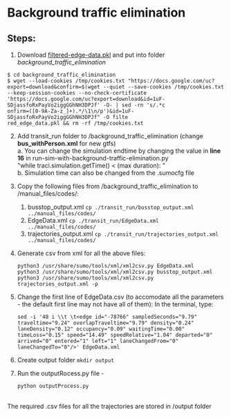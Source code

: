 # Background traffic elimination

## Steps:

1. Download [filtered-edge-data.pkl](https://drive.google.com/file/d/1uF-SDjassfoRxPayVo2iggGGhNH3DPJf/view?usp=sharing) and put into folder *background_traffic_elimination*
```
$ cd background_traffic_elimination
$ wget --load-cookies /tmp/cookies.txt "https://docs.google.com/uc?export=download&confirm=$(wget --quiet --save-cookies /tmp/cookies.txt --keep-session-cookies --no-check-certificate 'https://docs.google.com/uc?export=download&id=1uF-SDjassfoRxPayVo2iggGGhNH3DPJf' -O- | sed -rn 's/.*c
onfirm=([0-9A-Za-z_]+).*/\1\n/p')&id=1uF-SDjassfoRxPayVo2iggGGhNH3DPJf" -O filte
red_edge_data.pkl && rm -rf /tmp/cookies.txt
```

2. Add transit_run folder to /background_traffic_elimination  (change **bus_withPerson.xml** for new gtfs)<br>
   a. You can change the simulation endtime by changing the value in **line 16** in run-sim-with-background-traffic-elimination.py <br>
    "while traci.simulation.getTime() < (max duration): "<br>
   b. Simulation time can also be changed from the .sumocfg file
   
3. Copy the following files from /background_traffic_elimination to /manual_files/codes/:
	1. busstop_output.xml   ```cp ./transit_run/busstop_output.xml ../manual_files/codes/```
	2. EdgeData.xml   ```cp ./transit_run/EdgeData.xml ../manual_files/codes/```
	3. trajectories_output.xml   ```cp ./transit_run/trajectories_output.xml ../manual_files/codes/```

4. Generate csv from xml for all the above files:
	```
   python3 /usr/share/sumo/tools/xml/xml2csv.py EdgeData.xml
	python3 /usr/share/sumo/tools/xml/xml2csv.py busstop_output.xml
	python3 /usr/share/sumo/tools/xml/xml2csv.py trajectories_output.xml -p
   ```
5. Change the first line of EdgeData.csv (to accomodate all the parameters - the default first line may not have all of them):
	In the terminal, type:
	```
   sed -i '48 i \\t \t<edge id="-78766" sampledSeconds="9.79" traveltime="9.24" overlapTraveltime="9.79" density="0.24" laneDensity="0.12" occupancy="0.09" waitingTime="0.00" timeLoss="0.15" speed="14.49" speedRelative="1.04" departed="0" arrived="0" entered="1" left="1" laneChangedFrom="0" laneChangedTo="0"/>' EdgeData.xml
   ```
6. Create output folder ```mkdir output```

7. Run the outputRocess.py file - 

   ```python outputProcess.py ```
	

<br>
The required .csv files for all the trajectories are stored in /output folder
<!-- 1. Run "log-edge-data-in-normal-simulation.ipynb"
2. Run "log-bus-data-in-normal-simultion.ipynb"
3. Run "remove-background-traffic-and-log-bus-data"

Or download some available outputs at https://drive.google.com/file/d/1Kd-Xgml1kRq8CaaIIsMrqtFy_bsU9DgN/view?usp=sharing

## Visualization:
* bus-speed-visualization.ipynb
* 3d-trajectory-visualization.ipynb -->
